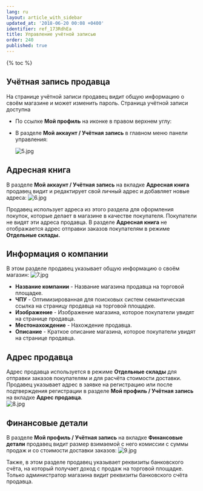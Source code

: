 ```yaml
---
lang: ru
layout: article_with_sidebar
updated_at: '2018-06-20 00:08 +0400'
identifier: ref_173RdhEa
title: Управление учётной записью
order: 240
published: true
---
```

{% toc %}

## Учётная запись продавца

На странице учётной записи продавец видит общую информацию о своём магазине и может изменить пароль. Страница учётной записи доступна 

   * По ссылке **Мой профиль** на иконке в правом верхнем углу:
     
   * В разделе **Мой аккаунт / Учётная запись** в главном меню панели управления:
     
     ![5.jpg]({{site.baseurl}}/attachments/ref_173RdhEa/5.jpg)

## Адресная книга

В разделе **Мой аккаунт / Учётная запись** на вкладке **Адресная книга** продавец видит и редактирует свой личный адрес и добавляет новые адреса:
     ![6.jpg]({{site.baseurl}}/attachments/ref_173RdhEa/6.jpg)

Продавец использует адреса из этого раздела для оформления покупок, которые делает в магазине в качестве покупателя. Покупатели не видят эти адреса продавца. В разделе **Адресная книга** не отображается адрес отправки заказов покупателям в режиме **Отдельные склады.** 

## Информация о компании

В этом разделе продавец указывает общую информацию о своём магазин:
     ![7.jpg]({{site.baseurl}}/attachments/ref_173RdhEa/7.jpg)

   * **Название компании** - Название магазина продавца на торговой площадке. 
   * **ЧПУ** - Оптимизированная для поисковых систем семантическая ссылка на страницу продавца на торговой площадке.
   * **Изображение** - Изображение магазина, которое покупатели увидят на странице продавца.
   * **Местонахождение** - Нахождение продавца.
   * **Описание** - Краткое описание магазина, которое покупатели увидят на странице продавца.
    
## Адрес продавца

Адрес продавца используется в режиме **Отдельные склады** для отправки заказов покупателям и для расчёта стоимости доставки. Продавец указывает адрес в заявке на регистрацию или после подтверждения регистрации в разделе **Мой профиль / Учётная запись** на вкладке **Адрес продавца**.  
     ![8.jpg]({{site.baseurl}}/attachments/ref_173RdhEa/8.jpg)

## Финансовые детали

В разделе **Мой профиль / Учётная запись** на вкладке **Финансовые детали** продавец видит размер взимаемой с него комиссии с суммы продаж и со стоимости доставки заказов:
     ![9.jpg]({{site.baseurl}}/attachments/ref_173RdhEa/9.jpg)
     
Также, в этом разделе продавец указывает реквизиты банковского счёта, на который получает доход с продаж на торговой площадке. Только администратор магазина видит реквизиты банковского счёта продавца.

